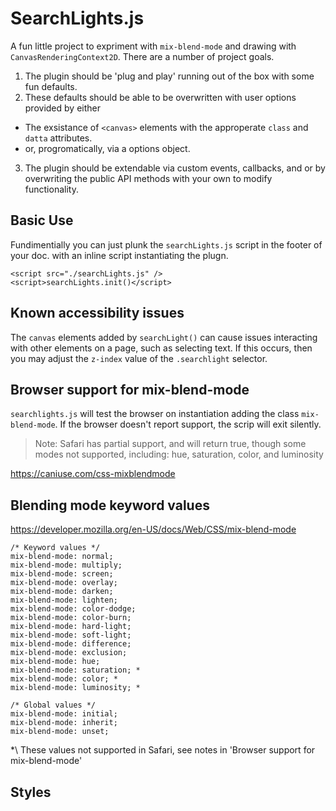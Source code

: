 # SearchLights.js

A fun little project to expriment with `mix-blend-mode` and drawing with `CanvasRenderingContext2D`. There are a number of project goals.

1. The plugin should be 'plug and play' running out of the box with some fun defaults.
2. These defaults should be able to be overwritten with user options provided by either

-   The exsistance of `<canvas>` elements with the approperate `class` and `datta` attributes.
-   or, progromatically, via a options object.

3. The plugin should be extendable via custom events, callbacks, and or by overwriting the public API methods with your own to modify functionality.

## Basic Use

Fundimentially you can just plunk the `searchLights.js` script in the footer of your doc. with an inline script instantiating the plugn.

```
<script src="./searchLights.js" />
<script>searchLights.init()</script>
```

## Known accessibility issues

The `canvas` elements added by `searchLight()` can cause issues interacting with other elements on a page, such as selecting text.
If this occurs, then you may adjust the `z-index` value of the `.searchlight` selector.

## Browser support for mix-blend-mode

`searchlights.js` will test the browser on instantiation adding the class `mix-blend-mode`. If the browser doesn't report support, the scrip will exit silently.

> Note: Safari has partial support, and will return true, though some modes not supported, including: hue, saturation, color, and luminosity

https://caniuse.com/css-mixblendmode

## Blending mode keyword values

https://developer.mozilla.org/en-US/docs/Web/CSS/mix-blend-mode

```
/* Keyword values */
mix-blend-mode: normal;
mix-blend-mode: multiply;
mix-blend-mode: screen;
mix-blend-mode: overlay;
mix-blend-mode: darken;
mix-blend-mode: lighten;
mix-blend-mode: color-dodge;
mix-blend-mode: color-burn;
mix-blend-mode: hard-light;
mix-blend-mode: soft-light;
mix-blend-mode: difference;
mix-blend-mode: exclusion;
mix-blend-mode: hue;
mix-blend-mode: saturation; *
mix-blend-mode: color; *
mix-blend-mode: luminosity; *

/* Global values */
mix-blend-mode: initial;
mix-blend-mode: inherit;
mix-blend-mode: unset;
```

\*\ These values not supported in Safari, see notes in 'Browser support for mix-blend-mode'

## Styles

